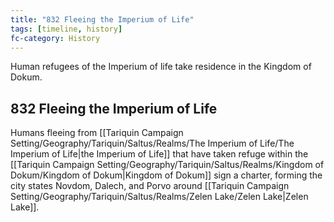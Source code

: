 ```yaml
---
title: "832 Fleeing the Imperium of Life"
tags: [timeline, history]
fc-category: History
---
```

<span class='ob-timelines'
	data-date='832-00-00-00'
	data-title='Fleeing the Imperium of Life'
	data-class='orange'>Human refugees of the Imperium of life take residence in the Kingdom of Dokum.</span>
## 832 Fleeing the Imperium of Life
Humans fleeing from [[Tariquin Campaign Setting/Geography/Tariquin/Saltus/Realms/The Imperium of Life/The Imperium of Life|the Imperium of Life]] that have taken refuge within the [[Tariquin Campaign Setting/Geography/Tariquin/Saltus/Realms/Kingdom of Dokum/Kingdom of Dokum|Kingdom of Dokum]] sign a charter, forming the city states Novdom, Dalech, and Porvo around [[Tariquin Campaign Setting/Geography/Tariquin/Saltus/Realms/Zelen Lake/Zelen Lake|Zelen Lake]].